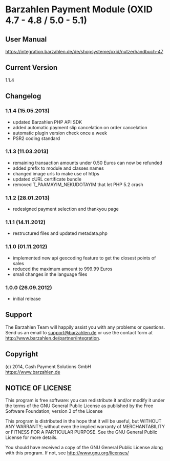 # Barzahlen Payment Module (OXID 4.7 - 4.8 / 5.0 - 5.1)

## User Manual
https://integration.barzahlen.de/de/shopsysteme/oxid/nutzerhandbuch-47

## Current Version
1.1.4

## Changelog

### 1.1.4 (15.05.2013)
* updated Barzahlen PHP API SDK
* added automatic payment slip cancelation on order cancelation
* automatic plugin version check once a week
* PSR2 coding standard

### 1.1.3 (11.03.2013)
* remaining transaction amounts under 0.50 Euros can now be refunded
* added prefix to module and classes names
* changed image urls to make use of https
* updated cURL certificate bundle
* removed T_PAAMAYIM_NEKUDOTAYIM that let PHP 5.2 crash

### 1.1.2 (28.01.2013)
* redesigned payment selection and thankyou page

### 1.1.1 (14.11.2012)
* restructured files and updated metadata.php

### 1.1.0 (01.11.2012)
* implemented new api geocoding feature to get the closest points of sales
* reduced the maximum amount to 999.99 Euros
* small changes in the language files

### 1.0.0 (26.09.2012)
* initial release

## Support
The Barzahlen Team will happily assist you with any problems or questions. Send us an email to support@barzahlen.de or use the contact form at http://www.barzahlen.de/partner/integration.

## Copyright
(c) 2014, Cash Payment Solutions GmbH  
https://www.barzahlen.de

## NOTICE OF LICENSE
This program is free software: you can redistribute it and/or modify it under the terms of the GNU General Public License as published by the Free Software Foundation; version 3 of the License

This program is distributed in the hope that it will be useful, but WITHOUT ANY WARRANTY; without even the implied warranty of MERCHANTABILITY or FITNESS FOR A PARTICULAR PURPOSE. See the GNU General Public License for more details.

You should have received a copy of the GNU General Public License along with this program.  If not, see http://www.gnu.org/licenses/